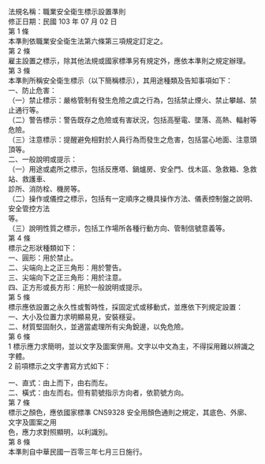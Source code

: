 法規名稱：職業安全衛生標示設置準則  
修正日期：民國 103 年 07 月 02 日  
第 1 條  
本準則依職業安全衛生法第六條第三項規定訂定之。  
第 2 條  
雇主設置之標示，除其他法規或國家標準另有規定外，應依本準則之規定辦理。  
第 3 條  
本準則所稱安全衛生標示（以下簡稱標示），其用途種類及告知事項如下：  
一、防止危害：  
（一）禁止標示：嚴格管制有發生危險之虞之行為，包括禁止煙火、禁止攀越、禁止通行等。  
（二）警告標示：警告既存之危險或有害狀況，包括高壓電、墜落、高熱、輻射等危險。  
（三）注意標示：提醒避免相對於人員行為而發生之危害，包括當心地面、注意頭頂等。  
二、一般說明或提示：  
（一）用途或處所之標示，包括反應塔、鍋爐房、安全門、伐木區、急救箱、急救站、救護車、  
診所、消防栓、機房等。  
（二）操作或儀控之標示，包括有一定順序之機具操作方法、儀表控制盤之說明、安全管控方法  
等。  
（三）說明性質之標示，包括工作場所各種行動方向、管制信號意義等。  
第 4 條  
標示之形狀種類如下：  
一、圓形：用於禁止。  
二、尖端向上之正三角形：用於警告。  
三、尖端向下之正三角形：用於注意。  
四、正方形或長方形：用於一般說明或提示。  
第 5 條  
標示應依設置之永久性或暫時性，採固定式或移動式，並應依下列規定設置：  
一、大小及位置力求明顯易見，安裝穩妥。  
二、材質堅固耐久，並適當處理所有尖角銳邊，以免危險。  
第 6 條  
1 標示應力求簡明，並以文字及圖案併用。文字以中文為主，不得採用難以辨識之字體。  
2 前項標示之文字書寫方式如下：  


一、直式：由上而下，由右而左。  
二、橫式：由左而右。但有箭號指示方向者，依箭號方向。  
第 7 條  
標示之顏色，應依國家標準 CNS9328 安全用顏色通則之規定，其底色、外廓、文字及圖案之用  
色，應力求對照顯明，以利識別。  
第 8 條  
本準則自中華民國一百零三年七月三日施行。  


